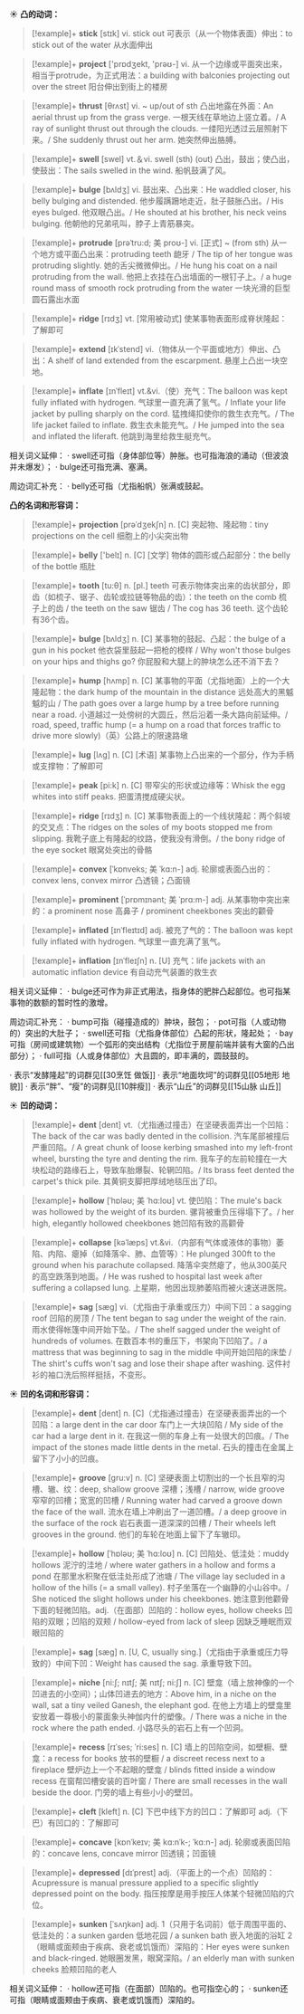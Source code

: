 ☀ <span class="category">**凸的动词：**</span>
>[!example]+ <span class="vocabulary">**stick**</span> [stɪk] 
> <span class="definition">vi. stick out 可表示（从一个物体表面）伸出：</span>to stick out of the water 从水面伸出

>[!example]+ <span class="vocabulary">**project**</span> ['prɒdʒekt, 'prəʊ-] 
> <span class="definition">vi. 从一个边缘或平面突出来，相当于protrude，为正式用法：</span>a building with balconies projecting out over the street 阳台伸出到街上的楼房
           
>[!example]+ <span class="vocabulary">**thrust**</span> [θrʌst]
> <span class="definition">vi. ~ up/out of sth 凸出地露在外面：</span>An aerial thrust up from the grass verge. 一根天线在草地边上竖立着。/ A ray of sunlight thrust out through the clouds. 一缕阳光透过云层照射下来。/ She suddenly thrust out her arm. 她突然伸出胳膊。

>[!example]+ <span class="vocabulary">**swell**</span> [swel] 
> <span class="definition">vt.＆vi. swell (sth) (out) 凸出，鼓出；使凸出，使鼓出：</span>The sails swelled in the wind. 船帆鼓满了风。

>[!example]+ <span class="vocabulary">**bulge**</span> [bʌldʒ]
> <span class="definition">vi. 鼓出来、凸出来：</span>He waddled closer, his belly bulging and distended. 他步履蹒跚地走近，肚子鼓胀凸出。/ His eyes bulged. 他双眼凸出。/ He shouted at his brother, his neck veins bulging. 他朝他的兄弟吼叫，脖子上青筋暴突。

>[!example]+ <span class="vocabulary">**protrude**</span> [prəˈtru:d; 美 proʊ-]
> <span class="definition">vi. [正式] ~ (from sth) 从一个地方或平面凸出来：</span>protruding teeth 龅牙 / The tip of her tongue was protruding slightly. 她的舌尖微微伸出。/ He hung his coat on a nail protruding from the wall. 他把上衣挂在凸出墙面的一根钉子上。/ a huge round mass of smooth rock protruding from the water 一块光滑的巨型圆石露出水面
           
>[!example]+ <span class="vocabulary">**ridge**</span> [rɪdʒ]
> <span class="definition">vt. [常用被动式] 使某事物表面形成脊状隆起：</span>了解即可
           
>[!example]+ <span class="vocabulary">**extend**</span> [ɪkˈstend]
> <span class="definition">vi.（物体从一个平面或地方）伸出、凸出：</span>A shelf of land extended from the escarpment. 悬崖上凸出一块空地。

>[!example]+ <span class="vocabulary">**inflate**</span> [ɪnˈfleɪt]
> <span class="definition">vt.&vi.（使）充气：</span>The balloon was kept fully inflated with hydrogen. 气球里一直充满了氢气。/ Inflate your life jacket by pulling sharply on the cord. 猛拽绳扣使你的救生衣充气。/ The life jacket failed to inflate. 救生衣未能充气。/ He jumped into the sea and inflated the liferaft. 他跳到海里给救生艇充气。    

相关词义延伸：
· swell还可指（身体部位等）肿胀。也可指海浪的涌动（但波浪并未爆发）；
· bulge还可指充满、塞满。

周边词汇补充：
· belly还可指（尤指船帆）张满或鼓起。

<span class="category">**凸的名词和形容词：**</span>
>[!example]+ <span class="vocabulary">**projection**</span> [prəˈdʒekʃn]
> <span class="definition">n. [C] 突起物、隆起物：</span>tiny projections on the cell 细胞上的小尖突出物
           
>[!example]+ <span class="vocabulary">**belly**</span> ['belɪ] 
> <span class="definition">n. [C] [文学] 物体的圆形或凸起部分：</span>the belly of the bottle 瓶肚

>[!example]+ <span class="vocabulary">**tooth**</span> [tu:θ] 
> <span class="definition">n. [pl.] teeth 可表示物体突出来的齿状部分，即齿（如梳子、锯子、齿轮或拉链等物品的齿）：</span>the teeth on the comb 梳子上的齿 / the teeth on the saw 锯齿 / The cog has 36 teeth. 这个齿轮有36个齿。
 
>[!example]+ <span class="vocabulary">**bulge**</span> [bʌldʒ]
> <span class="definition">n. [C] 某事物的鼓起、凸起：</span>the bulge of a gun in his pocket 他衣袋里鼓起一把枪的模样 / Why won't those bulges on your hips and thighs go? 你屁股和大腿上的肿块怎么还不消下去？
                      
>[!example]+ <span class="vocabulary">**hump**</span> [hʌmp]
> <span class="definition">n. [C] 某事物的平面（尤指地面）上的一个大隆起物：</span>the dark hump of the mountain in the distance 远处高大的黑魆魆的山 / The path goes over a large hump by a tree before running near a road. 小道越过一处傍树的大圆丘，然后沿着一条大路向前延伸。/ road, speed, traffic hump (= a hump on a road that forces traffic to drive more slowly)（英）公路上的限速路墩
              
>[!example]+ <span class="vocabulary">**lug**</span> [lʌg]
> <span class="definition">n. [C] [术语] 某事物上凸出来的一个部分，作为手柄或支撑物：</span>了解即可                

>[!example]+ <span class="vocabulary">**peak**</span> [pi:k]
> <span class="definition">n. [C] 带窄尖的形状或边缘等：</span>Whisk the egg whites into stiff peaks. 把蛋清搅成硬尖状。
           
>[!example]+ <span class="vocabulary">**ridge**</span> [rɪdʒ]
> <span class="definition">n. [C] 某事物表面上的一个线状隆起：两个斜坡的交叉点：</span>The ridges on the soles of my boots stopped me from slipping. 我靴子底上有隆起的纹路，使我没有滑倒。/ the bony ridge of the eye socket 眼窝处突出的骨骼

>[!example]+ <span class="vocabulary">**convex**</span> [ˈkɒnveks; 美 ˈkɑ:n-]
> <span class="definition">adj. 轮廓或表面凸出的：</span>convex lens, convex mirror 凸透镜；凸面镜
   
>[!example]+ <span class="vocabulary">**prominent**</span> [ˈprɒmɪnənt; 美 ˈprɑ:m-]
> <span class="definition">adj. 从某事物中突出来的：</span>a prominent nose 高鼻子 / prominent cheekbones 突出的颧骨
      
>[!example]+ <span class="vocabulary">**inflated**</span> [ɪnˈfleɪtɪd]
> <span class="definition">adj. 被充了气的：</span>The balloon was kept fully inflated with hydrogen. 气球里一直充满了氢气。
          
>[!example]+ <span class="vocabulary">**inflation**</span> [ɪnˈfleɪʃn]
> <span class="definition">n. [U] 充气：</span>life jackets with an automatic inflation device 有自动充气装置的救生衣
 
相关词义延伸：
· bulge还可作为非正式用法，指身体的肥胖凸起部位。也可指某事物的数额的暂时性的激增。

周边词汇补充：
· bump可指（碰撞造成的）肿块，鼓包；
· pot可指（人或动物的）突出的大肚子；
· swell还可指（尤指身体部位）凸起的形状，隆起处；
· bay可指（房间或建筑物）一个弧形的突出结构（尤指位于房屋前端并装有大窗的凸出部分）；
· full可指（人或身体部位）大且圆的，即丰满的，圆鼓鼓的。

· 表示“发酵隆起”的词群见[[30烹饪 做饭]]
· 表示“地面坎坷”的词群见[[05地形 地貌]]
· 表示“胖”、“瘦”的词群见[[10胖瘦]]
· 表示“山丘”的词群见[[15山脉 山丘]]

☀ <span class="category">**凹的动词：**</span>
>[!example]+ <span class="vocabulary">**dent**</span> [dent]
> <span class="definition">vt.（尤指通过撞击）在坚硬表面弄出一个凹陷：</span>The back of the car was badly dented in the collision. 汽车尾部被撞后严重凹陷。/ A great chunk of loose kerbing smashed into my left-front wheel, bursting the tyre and denting the rim. 我车子的左前轮撞在一大块松动的路缘石上，导致车胎爆裂、轮辋凹陷。/ Its brass feet dented the carpet's thick pile. 其黄铜支脚把厚绒地毯压出了印。

>[!example]+ <span class="vocabulary">**hollow**</span> [ˈhɒləʊ; 美 ˈhɑ:loʊ]
> <span class="definition">vt. 使凹陷：</span>The mule's back was hollowed by the weight of its burden. 骡背被重负压得塌下了。/ her high, elegantly hollowed cheekbones 她凹陷有致的高颧骨
           
>[!example]+ <span class="vocabulary">**collapse**</span> [kəˈlæps]
> <span class="definition">vt.&vi.（内部有气体或液体的事物）萎陷、内陷、瘪掉（如降落伞、肺、血管等）：</span>He plunged 300ft to the ground when his parachute collapsed. 降落伞突然瘪了，他从300英尺的高空跌落到地面。/ He was rushed to hospital last week after suffering a collapsed lung. 上星期，他因出现肺萎陷而被火速送进医院。
           
>[!example]+ <span class="vocabulary">**sag**</span> [sæg]
> <span class="definition">vi.（尤指由于承重或压力）中间下凹：</span>a sagging roof 凹陷的房顶 / The tent began to sag under the weight of the rain. 雨水使得帐篷中间开始下坠。/ The shelf sagged under the weight of hundreds of volumes. 在数百本书的重压下，书架向下凹陷了。/ a mattress that was beginning to sag in the middle 中间开始凹陷的床垫 / The shirt's cuffs won't sag and lose their shape after washing. 这件衬衫的袖口洗后照样挺括，不变形。

☀ <span class="category">**凹的名词和形容词：**</span>
>[!example]+ <span class="vocabulary">**dent**</span> [dent]
> <span class="definition">n. [C]（尤指通过撞击）在坚硬表面弄出的一个凹陷：</span>a large dent in the car door 车门上一大块凹陷 / My side of the car had a large dent in it. 在我这一侧的车身上有一处很大的凹痕。/ The impact of the stones made little dents in the metal. 石头的撞击在金属上留下了小小的凹痕。
           
>[!example]+ <span class="vocabulary">**groove**</span> [gru:v]
> <span class="definition">n. [C] 坚硬表面上切割出的一个长且窄的沟槽、辙、纹：</span>deep, shallow groove 深槽；浅槽 / narrow, wide groove 窄窄的凹槽；宽宽的凹槽 / Running water had carved a groove down the face of the wall. 流水在墙上冲刷出了一道凹槽。/ a deep groove in the surface of the rock 岩石表面一道深深的凹槽 / Their wheels left grooves in the ground. 他们的车轮在地面上留下了车辙印。

>[!example]+ <span class="vocabulary">**hollow**</span> [ˈhɒləʊ; 美 ˈhɑ:loʊ]
> <span class="definition">n. [C] 凹陷处、低洼处：</span>muddy hollows 泥泞的洼地 / where water gathers in a hollow and forms a pond 在那里水积聚在低洼处形成了池塘 / The village lay secluded in a hollow of the hills (= a small valley). 村子坐落在一个幽静的小山谷中。/ She noticed the slight hollows under his cheekbones. 她注意到他颧骨下面的轻微凹陷。<span class="definition">adj.（在面部）凹陷的：</span>hollow eyes, hollow cheeks 凹陷的双眼；凹陷的双颊 / hollow-eyed from lack of sleep 因缺乏睡眠而双眼凹陷的
            
>[!example]+ <span class="vocabulary">**sag**</span> [sæg]
> <span class="definition">n. [U, C, usually sing.]（尤指由于承重或压力导致的）中间下凹：</span>Weight has caused the sag. 承重导致下凹。

>[!example]+ <span class="vocabulary">**niche**</span> [ni:ʃ; nɪtʃ; 美 nɪtʃ; ni:ʃ]
> <span class="definition">n. [C] 壁龛（墙上放神像的一个凹进去的小空间）；山体凹进去的地方：</span>Above him, in a niche on the wall, sat a tiny veiled Ganesh, the elephant god. 在他上方墙上的壁龛里安放着一尊极小的蒙面象头神伽内什的塑像。/ There was a niche in the rock where the path ended. 小路尽头的岩石上有一个凹洞。
            
>[!example]+ <span class="vocabulary">**recess**</span> [rɪˈses; ˈri:ses]
> <span class="definition">n. [C] 墙上的凹陷空间，如壁橱、壁龛：</span>a recess for books 放书的壁橱 / a discreet recess next to a fireplace 壁炉边上一个不起眼的壁龛 / blinds fitted inside a window recess 在窗帮凹槽安装的百叶窗 / There are small recesses in the wall beside the door. 门旁的墙上有些小小的壁凹。

>[!example]+ <span class="vocabulary">**cleft**</span> [kleft]
> <span class="definition">n. [C] 下巴中线下方的凹口：</span>了解即可 <span class="definition">adj.（下巴）有凹口的：</span>了解即可

>[!example]+ <span class="vocabulary">**concave**</span> [kɒnˈkeɪv; 美 kɑ:nˈk-; ˈkɑ:n-]
> <span class="definition">adj. 轮廓或表面凹陷的：</span>concave lens, concave mirror 凹透镜；凹面镜

>[!example]+ <span class="vocabulary">**depressed**</span> [dɪˈprest]
> <span class="definition">adj.（平面上的一个点）凹陷的：</span>Acupressure is manual pressure applied to a specific slightly depressed point on the body. 指压按摩是用手按压人体某个轻微凹陷的穴位。

>[!example]+ <span class="vocabulary">**sunken**</span> [ˈsʌŋkən]
> <span class="definition">adj. 1（只用于名词前）低于周围平面的、低洼处的：</span>a sunken garden 低地花园 / a sunken bath 嵌入地面的浴缸 <span class="definition">2（眼睛或面颊由于疾病、衰老或饥饿而）深陷的：</span>Her eyes were sunken and black-ringed. 她眼圈发黑，眼窝深陷。/ an elderly man with sunken cheeks 脸颊凹陷的老人
           
相关词义延伸：
· hollow还可指（在面部）凹陷的。也可指空心的；
· sunken还可指（眼睛或面颊由于疾病、衰老或饥饿而）深陷的。



